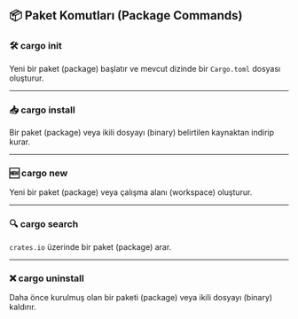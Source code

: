 ## 📦 Paket Komutları (Package Commands)

### 🛠️ cargo init

Yeni bir paket (package) başlatır ve mevcut dizinde bir `Cargo.toml` dosyası oluşturur.

---

### 📥 cargo install

Bir paket (package) veya ikili dosyayı (binary) belirtilen kaynaktan indirip kurar.

---

### 🆕 cargo new

Yeni bir paket (package) veya çalışma alanı (workspace) oluşturur.

---

### 🔍 cargo search

`crates.io` üzerinde bir paket (package) arar.

---

### ❌ cargo uninstall

Daha önce kurulmuş olan bir paketi (package) veya ikili dosyayı (binary) kaldırır.
